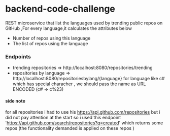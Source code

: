 # backend-code-challenge
REST microservice that list the languages used by trending public repos on GitHub ,For every language,it calculates the attributes below 
* Number of repos using this language
* The list of repos using the language

### Endpoints
* trending repositories => http://localhost:8080/repositories/trending
* repositories by language =>  http://localhost:8080/repositoriesbylang/{language}
 for language like c# which has special characher , we should pass the name as URL ENCODED (c# => c%23)
 #### side note 
 for all repositories i had to use his https://api.github.com/repositories
     but i did not pay attention at the start
    so i used this endpoint 'https://api.github.com/search/repositories?q=created'
     which returns some repos (the functionality demanded is applied on these repos )
     
